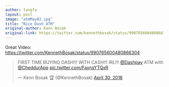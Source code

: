```yaml
---
author: tungfa
layout: post
image: "atmMay02.jpg"
title: "Nice Dash ATM"
original-author: Kenn Bosak
original-link: https://twitter.com/kennethbosak/status/990765600480866304?s=21
---
```



Great Video:
<https://twitter.com/KennethBosak/status/990765600480866304>

<blockquote class="twitter-video" data-lang="en"><p lang="en" dir="ltr">FIRST TIME BUYING DASH!!! WITH CASH!!! IRL!!! <a href="https://twitter.com/Dashpay?ref_src=twsrc%5Etfw">@Dashpay</a> ATM with <a href="https://twitter.com/CheddurApp?ref_src=twsrc%5Etfw">@CheddurApp</a> <a href="https://t.co/FaxnsYTQxR">pic.twitter.com/FaxnsYTQxR</a></p>&mdash; Kenn Bosak 🏆 (@KennethBosak) <a href="https://twitter.com/KennethBosak/status/990765600480866304?ref_src=twsrc%5Etfw">April 30, 2018</a></blockquote> <script async src="https://platform.twitter.com/widgets.js" charset="utf-8"></script>

